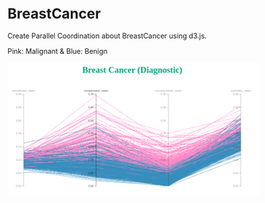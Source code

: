 # BreastCancer

Create Parallel Coordination about BreastCancer using d3.js.

Pink: Malignant & Blue: Benign

![breatcancer](https://github.com/MelikaBahmanabadi/BreastCancer/blob/main/breastcancer.png?raw=true)
